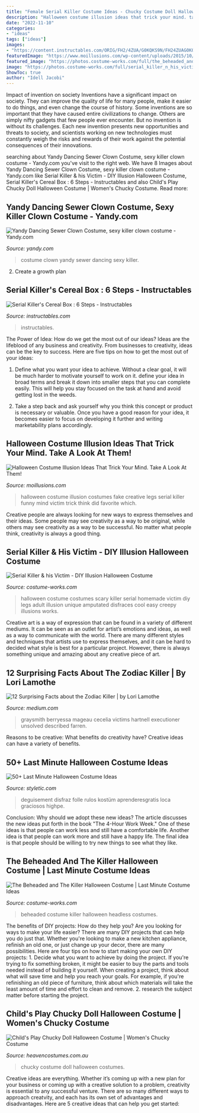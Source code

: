 ```yaml
---
title: "Female Serial Killer Costume Ideas - Chucky Costume Doll Halloween Costumes"
description: "Halloween costume illusion ideas that trick your mind. take a look at them!"
date: "2022-11-10"
categories:
- "ideas"
tags: ["ideas"]
images:
- "https://content.instructables.com/ORIG/FH2/4ZUA/G0KQKS9N/FH24ZUAG0KQKS9N.jpg?auto=webp&amp;frame=1&amp;width=2100"
featuredImage: "https://www.moillusions.com/wp-content/uploads/2015/10/illusion-halloween-costume-5-580x772.jpg"
featured_image: "https://photos.costume-works.com/full/the_beheaded_and_the_killer4.jpg"
image: "https://photos.costume-works.com/full/serial_killer_n_his_victim.jpg"
ShowToc: true
author: "Idell Jacobi"
---
```



Impact of invention on society
Inventions have a significant impact on society. They can improve the quality of life for many people, make it easier to do things, and even change the course of history. Some inventions are so important that they have caused entire civilizations to change. Others are simply nifty gadgets that few people ever encounter. But no invention is without its challenges. Each new invention presents new opportunities and threats to society, and scientists working on new technologies must constantly weigh the risks and rewards of their work against the potential consequences of their innovations.

	

		
searching about Yandy Dancing Sewer Clown Costume, sexy killer clown costume - Yandy.com you've visit to the right web. We have 8 Images about Yandy Dancing Sewer Clown Costume, sexy killer clown costume - Yandy.com like Serial Killer &amp; his Victim - DIY Illusion Halloween Costume, Serial Killer&#039;s Cereal Box : 6 Steps - Instructables and also Child&#039;s Play Chucky Doll Halloween Costume | Women&#039;s Chucky Costume. Read more:
		
    
## Yandy Dancing Sewer Clown Costume, Sexy Killer Clown Costume - Yandy.com

<img loading=lazy src="https://assets.yandycdn.com/Products/YR_E7016_5_PS10042017.jpg" onerror="this.onerror=null;this.src='https://tse3.mm.bing.net/th?id=OIP.X9juz_v8qt-0UYZ3GoxRVQAAAA&amp;pid=15.1';" alt="Yandy Dancing Sewer Clown Costume, sexy killer clown costume - Yandy.com">

_Source: yandy.com_

>costume clown yandy sewer dancing sexy killer. 

	

2. Create a growth plan 

    
## Serial Killer&#039;s Cereal Box : 6 Steps - Instructables

<img loading=lazy src="https://content.instructables.com/ORIG/FH2/4ZUA/G0KQKS9N/FH24ZUAG0KQKS9N.jpg?auto=webp&amp;frame=1&amp;width=2100" onerror="this.onerror=null;this.src='https://tse3.mm.bing.net/th?id=OIP.rwrBn3Hz9-UN3pURPtflDQHaFj&amp;pid=15.1';" alt="Serial Killer&#039;s Cereal Box : 6 Steps - Instructables">

_Source: instructables.com_

>instructables. 

	

The Power of Idea: How do we get the most out of our ideas?
Ideas are the lifeblood of any business and creativity. From businesses to creativity, ideas can be the key to success. Here are five tips on how to get the most out of your ideas:
1. Define what you want your idea to achieve. Without a clear goal, it will be much harder to motivate yourself to work on it. define your idea in broad terms and break it down into smaller steps that you can complete easily. This will help you stay focused on the task at hand and avoid getting lost in the weeds.

2. Take a step back and ask yourself why you think this concept or product is necessary or valuable. Once you have a good reason for your idea, it becomes easier to focus on developing it further and writing marketability plans accordingly.

    
## Halloween Costume Illusion Ideas That Trick Your Mind. Take A Look At Them!

<img loading=lazy src="https://www.moillusions.com/wp-content/uploads/2015/10/illusion-halloween-costume-5-580x772.jpg" onerror="this.onerror=null;this.src='https://tse1.mm.bing.net/th?id=OIP.bZotN0WpL8RdvgBd28U9zQHaJ2&amp;pid=15.1';" alt="Halloween Costume Illusion Ideas That Trick Your Mind. Take A Look At Them!">

_Source: moillusions.com_

>halloween costume illusion costumes fake creative legs serial killer funny mind victim trick think did favorite which. 

	

Creative people are always looking for new ways to express themselves and their ideas. Some people may see creativity as a way to be original, while others may see creativity as a way to be successful. No matter what people think, creativity is always a good thing.

    
## Serial Killer &amp; His Victim - DIY Illusion Halloween Costume

<img loading=lazy src="https://photos.costume-works.com/full/serial_killer_n_his_victim.jpg" onerror="this.onerror=null;this.src='https://tse3.mm.bing.net/th?id=OIP.DKlyX-R_z0xfnyvLztHF_wHaLs&amp;pid=15.1';" alt="Serial Killer &amp; his Victim - DIY Illusion Halloween Costume">

_Source: costume-works.com_

>halloween costume costumes scary killer serial homemade victim diy legs adult illusion unique amputated disfraces cool easy creepy illusions works. 

	

Creative art is a way of expression that can be found in a variety of different mediums. It can be seen as an outlet for artist’s emotions and ideas, as well as a way to communicate with the world. There are many different styles and techniques that artists use to express themselves, and it can be hard to decided what style is best for a particular project. However, there is always something unique and amazing about any creative piece of art.

    
## 12 Surprising Facts About The Zodiac Killer | By Lori Lamothe

<img loading=lazy src="https://miro.medium.com/max/552/1*00Gqn1PbMMaByoKQXbM2bA.jpeg" onerror="this.onerror=null;this.src='https://tse3.mm.bing.net/th?id=OIP.2vLt8ZFzxwpnkRlB58DudgHaKV&amp;pid=15.1';" alt="12 Surprising Facts about the Zodiac Killer | by Lori Lamothe">

_Source: medium.com_

>graysmith berryessa mageau cecelia victims hartnell executioner unsolved described farren. 

	

Reasons to be creative: What benefits do creativity have?
Creative ideas can have a variety of benefits.

    
## 50+ Last Minute Halloween Costume Ideas

<img loading=lazy src="https://styletic.com/wp-content/uploads/2016/10/last-minute-halloween-costumes/21-last-minute-halloween-costume-ideas.jpg" onerror="this.onerror=null;this.src='https://tse2.mm.bing.net/th?id=OIP.YvHsu8gUXOeik1VNcsez8QHaM1&amp;pid=15.1';" alt="50+ Last Minute Halloween Costume Ideas">

_Source: styletic.com_

>deguisement disfraz folle rulos kostüm aprenderesgratis loca graciosos highpe. 

	

Conclusion: Why should we adopt these new ideas?
The article discusses the new ideas put forth in the book "The 4-Hour Work Week." One of these ideas is that people can work less and still have a comfortable life. Another idea is that people can work more and still have a happy life. The final idea is that people should be willing to try new things to see what they like.

    
## The Beheaded And The Killer Halloween Costume | Last Minute Costume Ideas

<img loading=lazy src="https://photos.costume-works.com/full/the_beheaded_and_the_killer4.jpg" onerror="this.onerror=null;this.src='https://tse2.mm.bing.net/th?id=OIP.3AAMCouetRCUeMBRntGMKwHaJ3&amp;pid=15.1';" alt="The Beheaded and The Killer Halloween Costume | Last Minute Costume Ideas">

_Source: costume-works.com_

>beheaded costume killer halloween headless costumes. 

	

The benefits of DIY projects: How do they help you?
Are you looking for ways to make your life easier? There are many DIY projects that can help you do just that. Whether you're looking to make a new kitchen appliance, refinish an old one, or just change up your decor, there are many possibilities. Here are four tips on how to start making your own DIY projects: 1. Decide what you want to achieve by doing the project. If you're trying to fix something broken, it might be easier to buy the parts and tools needed instead of building it yourself. When creating a project, think about what will save time and help you reach your goals. For example, if you're refinishing an old piece of furniture, think about which materials will take the least amount of time and effort to clean and remove. 2. research the subject matter before starting the project.

    
## Child&#039;s Play Chucky Doll Halloween Costume | Women&#039;s Chucky Costume

<img loading=lazy src="https://www.heavencostumes.com.au/media/catalog/product/cache/3ca7c4de79fd9294a778cbfdebc9dde4/s/m/smf-39099-chucky-red-blue-womens-halloween-fancy-dress-costume-image-close-up700.jpg" onerror="this.onerror=null;this.src='https://tse4.mm.bing.net/th?id=OIP.9-KBB1tnzp1PJg5JKdJ82QAAAA&amp;pid=15.1';" alt="Child&#039;s Play Chucky Doll Halloween Costume | Women&#039;s Chucky Costume">

_Source: heavencostumes.com.au_

>chucky costume doll halloween costumes. 

	

Creative ideas are everything. Whether it’s coming up with a new plan for your business or coming up with a creative solution to a problem, creativity is essential to any successful venture. There are so many different ways to approach creatvity, and each has its own set of advantages and disadvantages. Here are 5 creative ideas that can help you get started: 

